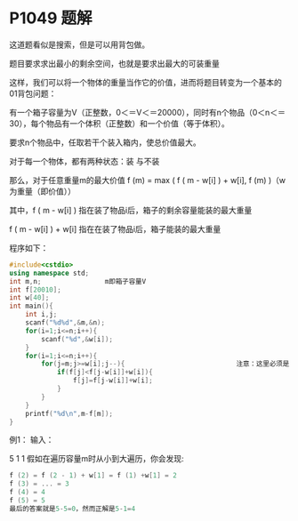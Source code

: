 # P1049 题解

这道题看似是搜索，但是可以用背包做。

题目要求求出最小的剩余空间，也就是要求出最大的可装重量

这样，我们可以将一个物体的重量当作它的价值，进而将题目转变为一个基本的01背包问题：


有一个箱子容量为V（正整数，0＜＝V＜＝20000），同时有n个物品（0＜n＜＝30），每个物品有一个体积（正整数）和一个价值（等于体积）。

要求n个物品中，任取若干个装入箱内，使总价值最大。


对于每一个物体，都有两种状态：装 与不装

那么，对于任意重量m的最大价值 f (m) = max ( f ( m - w[i] ) + w[i], f (m) )（w为重量（即价值））

其中，f ( m - w[i] ) 指在装了物品i后，箱子的剩余容量能装的最大重量

f ( m - w[i] ) + w[i] 指在在装了物品i后，箱子能装的最大重量


程序如下：


```cpp
#include<cstdio>
using namespace std;
int m,n;                m即箱子容量V
int f[20010];
int w[40];
int main(){
    int i,j;
    scanf("%d%d",&m,&n);
    for(i=1;i<=n;i++){
        scanf("%d",&w[i]);
    }
    for(i=1;i<=n;i++){
        for(j=m;j>=w[i];j--){                            注意：这里必须是从m到w[i]，否则一个物体会被多次装入箱子，见例1
            if(f[j]<f[j-w[i]]+w[i]){
                f[j]=f[j-w[i]]+w[i];
            }
        }
    }
    printf("%d\n",m-f[m]);
}
```
例1：
输入：

5
1
1
假如在遍历容量m时从小到大遍历，你会发现:

```cpp
f (2) = f (2 - 1) + w[1] = f (1) +w[1] = 2
f (3) = ... = 3
f (4) = 4
f (5) = 5
最后的答案就是5-5=0，然而正解是5-1=4
```